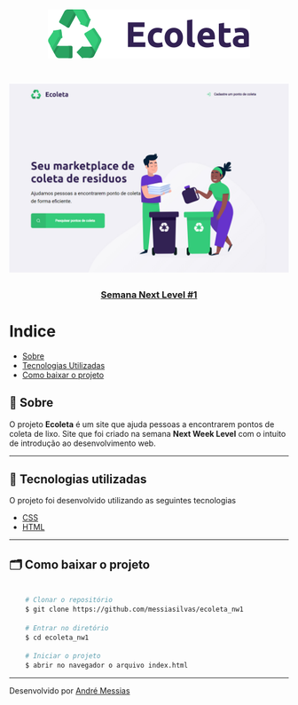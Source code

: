 <h1 align="center">
    <img src="/assets/logo.svg">
</h1>

<h1 align="center">
    <img src="assets/ecoleta.jpg">
</h1>

<h3 align="center">
    <a href="https://nextlevelweek.com/inscricao/1?gclid=EAIaIQobChMIotuFiO_g6QIVBwiRCh0kcAbAEAAYASAAEgLgWPD_BwE">Semana Next Level #1</a>
<h3 >

# Indice

- [Sobre](#-sobre)
- [Tecnologias Utilizadas](#-tecnologias-utilizadas)
- [Como baixar o projeto](#-como-baixar-o-projeto)

## 🔖 Sobre

O projeto **Ecoleta** é um site que ajuda pessoas a encontrarem pontos de coleta de lixo. Site que foi criado na semana **Next Week Level** com o intuito de introdução ao desenvolvimento web.

---

## 🚀 Tecnologias utilizadas

O projeto foi desenvolvido utilizando as seguintes tecnologias

- [CSS](https://developer.mozilla.org/pt-BR/docs/Web/CSS)
- [HTML](https://developer.mozilla.org/pt-BR/docs/Web/HTML)

---

## 🗂 Como baixar o projeto

```bash

    # Clonar o repositório
    $ git clone https://github.com/messiasilvas/ecoleta_nw1

    # Entrar no diretório
    $ cd ecoleta_nw1

    # Iniciar o projeto
    $ abrir no navegador o arquivo index.html
```

---

Desenvolvido por [André Messias](https://www.linkedin.com/in/messiasilvas/)
